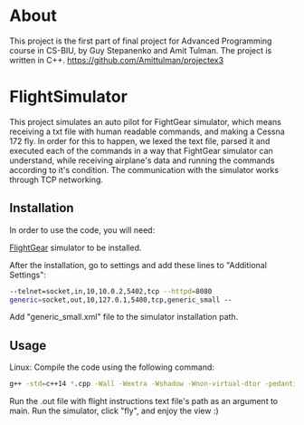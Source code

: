 # About
This project is the first part of final project for Advanced Programming course in CS-BIU, by Guy Stepanenko and Amit Tulman.
The project is written in C++.
https://github.com/Amittulman/projectex3

# FlightSimulator
This project simulates an auto pilot for FightGear simulator, which means receiving a txt file with human readable commands, and making a Cessna 172 fly.
In order for this to happen, we lexed the text file, parsed it and executed each of the commands in a way that FightGear simulator can understand, while receiving airplane's data and running the commands according to it's condition.
The communication with the simulator works through TCP networking.

## Installation

In order to use the code, you will need:

[FlightGear](https://www.flightgear.org/) simulator to be installed.

After the installation, go to settings and add these lines to "Additional Settings":
```bash
--telnet=socket,in,10,10.0.2,5402,tcp --httpd=8080
generic=socket,out,10,127.0.1,5400,tcp,generic_small --
```
Add "generic_small.xml" file to the simulator installation path.
## Usage
Linux:
Compile the code using the following command:
```bash
g++ -std=c++14 *.cpp -Wall -Wextra -Wshadow -Wnon-virtual-dtor -pedantic -o a.out -pthread
```
Run the .out file with flight instructions text file's path as an argument to main.
Run the simulator, click "fly", and enjoy the view :)
